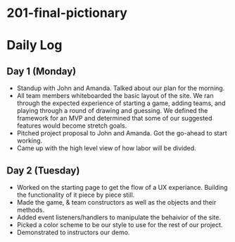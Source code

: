 # 201-final-pictionary

# Daily Log

## Day 1 (Monday)
* Standup with John and Amanda. Talked about our plan for the morning.
* All team members whiteboarded the basic layout of the site. We ran through the expected experience of starting a game, adding teams, and playing through a round of drawing and guessing. We defined the framework for an MVP and determined that some of our suggested features would become stretch goals.
* Pitched project proposal to John and Amanda. Got the go-ahead to start working.
* Came up with the high level view of how labor will be divided.

## Day 2 (Tuesday)
* Worked on the starting page to get the flow of a UX experiance. Building the functionality of it piece by piece still.
* Made the game, & team constructors as well as the objects and their methods. 
* Added event listeners/handlers to manipulate the behaivior of the site.
* Picked a color scheme to be our style to use for the rest of our project.
* Demonstrated to instructors our demo.
